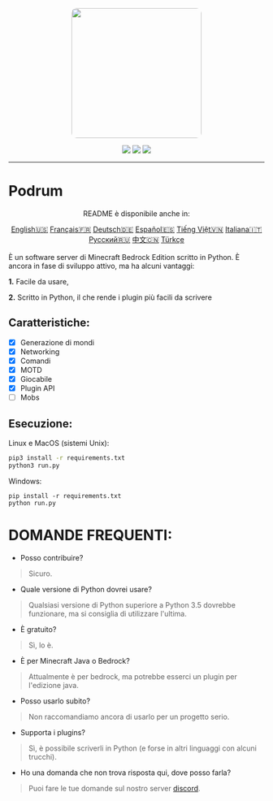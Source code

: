 <p align="center">
  <img width="256" style="border-radius:10px;" height="256" src="https://cdn.discordapp.com/attachments/576826528671858709/766767561681141790/Logo.png">


<div align="center">
    <a href="https://discord.gg/ScSsnwQ4kW"><img src="https://img.shields.io/discord/821124503185653803?style=flat-square"/></a>
    <a href="https://www.codefactor.io/repository/github/podrum/podrum"><img src="https://www.codefactor.io/repository/github/podrum/podrum/badge?style=flat-square"/></a>
    <a href="https://podrum.github.io/"><img src="https://img.shields.io/badge/website-online-orange?style=flat-square"/></a>
</div>
<hr/>

# Podrum

<p align="center">README è disponibile anche in:</p>
<div align="center">
  <a href="https://github.com/Podrum/Podrum/blob/main/README.md">English🇺🇸</a>
  <a href="https://github.com/Podrum/Podrum/blob/main/languages/README_FR.md">Français🇫🇷</a>
  <a href="https://github.com/Podrum/Podrum/blob/main/languages/README_DE.md">Deutsch🇩🇪</a>
  <a href="https://github.com/Podrum/Podrum/blob/main/languages/README_ES.md">Español🇪🇸</a>
  <a href="https://github.com/Podrum/Podrum/blob/main/languages/README_VI.md">Tiếng Việt🇻🇳</a>
  <a href="https://github.com/Podrum/Podrum/blob/main/languages/README_IT.md">Italiana🇮🇹</a>
  <a href="https://github.com/Podrum/Podrum/blob/main/languages/README_RU.md">Русский🇷🇺</a>
  <a href="https://github.com/Podrum/Podrum/blob/main/languages/README_CH.md">中文🇨🇳</a>
  <a href="https://github.com/Podrum/Podrum/blob/main/languages/README_TR.md">Türkçe</a>
</div>
<br>
È un software server di Minecraft Bedrock Edition scritto in Python.
È ancora in fase di sviluppo attivo, ma ha alcuni vantaggi:

**1.** Facile da usare,

**2.** Scritto in Python, il che rende i plugin più facili da scrivere

## Caratteristiche:
 - [x] Generazione di mondi
 - [x] Networking
 - [x] Comandi
 - [x] MOTD
 - [x] Giocabile
 - [x] Plugin API
 - [ ] Mobs 

## Esecuzione:
Linux e MacOS (sistemi Unix):
```sh
pip3 install -r requirements.txt
python3 run.py
```

Windows:
```batch
pip install -r requirements.txt
python run.py
```

# DOMANDE FREQUENTI:
 - Posso contribuire?
 > Sicuro.
 - Quale versione di Python dovrei usare?
 > Qualsiasi versione di Python superiore a Python 3.5 dovrebbe funzionare, ma si consiglia di utilizzare l'ultima.
 - È gratuito?
 > Sì, lo è.
 - È per Minecraft Java o Bedrock?
 > Attualmente è per bedrock, ma potrebbe esserci un plugin per l'edizione java.
 - Posso usarlo subito?
 > Non raccomandiamo ancora di usarlo per un progetto serio.
 - Supporta i plugins?
 > Sì, è possibile scriverli in Python (e forse in altri linguaggi con alcuni trucchi).
 - Ho una domanda che non trova risposta qui, dove posso farla?
 > Puoi fare le tue domande sul nostro server [discord](https://discord.gg/ScSsnwQ4kW).
